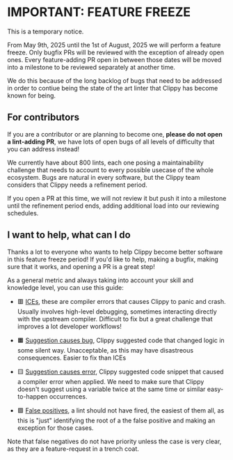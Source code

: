 # IMPORTANT: FEATURE FREEZE

This is a temporary notice.

From May 9th, 2025 until the 1st of August, 2025 we will perform a feature freeze. Only bugfix PRs will be reviewed with the
exception of already open ones. Every feature-adding PR open in between those dates will be moved into a milestone
to be reviewed separately at another time.

We do this because of the long backlog of bugs that need to be addressed
in order to contiue being the state of the art linter that Clippy has become known for being.

## For contributors

If you are a contributor or are planning to become one, **please do not open a lint-adding PR**, we have lots of open bugs
of all levels of difficulty that you can address instead!

We currently have about 800 lints, each one posing a maintainability challenge that needs to account to every possible
usecase of the whole ecosystem. Bugs are natural in every software, but the Clippy team considers that Clippy needs a
refinement period.

If you open a PR at this time, we will not review it but push it into a milestone until the refinement period ends,
adding additional load into our reviewing schedules.

## I want to help, what can I do

Thanks a lot to everyone who wants to help Clippy become better software in this feature freeze period!
If you'd like to help, making a bugfix, making sure that it works, and opening a PR is a great step!

As a general metric and always taking into account your skill and knowledge level, you can use this guide:

- 🟥 [ICEs][search_ice], these are compiler errors that causes Clippy to panic and crash. Usually involves high-level debugging,
sometimes interacting directly with the upstream compiler. Difficult to fix but a great challenge that improves
a lot developer workflows!

- 🟧 [Suggestion causes bug][sugg_causes_bug], Clippy suggested code that changed logic in some silent way. Unacceptable, as this may have
disastreous consequences. Easier to fix than ICEs

- 🟨 [Suggestion causes error][sugg_causes_error], Clippy suggested code snippet that caused a compiler error when applied.
We need to make sure that Clippy doesn't suggest using a variable twice at the same time or similar
easy-to-happen occurrences.

- 🟩 [False positives][false_positive], a lint should not have fired, the easiest of them all, as this is "just" identifying the root of a
the false positive and making an exception for those cases.

Note that false negatives do not have priority unless the case is very clear, as they are a feature-request in a trench coat.

[search_ice]: https://github.com/rust-lang/rust-clippy/issues?q=sort%3Aupdated-desc+state%3Aopen+label%3A%22I-ICE%22
[sugg_causes_bug]: https://github.com/rust-lang/rust-clippy/issues?q=sort%3Aupdated-desc%20state%3Aopen%20label%3AI-suggestion-causes-bug
[sugg_causes_error]: https://github.com/rust-lang/rust-clippy/issues?q=sort%3Aupdated-desc%20state%3Aopen%20label%3AI-suggestion-causes-error%20
[false_positive]: https://github.com/rust-lang/rust-clippy/issues?q=sort%3Aupdated-desc%20state%3Aopen%20label%3AI-false-positive
